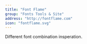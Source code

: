 ```yaml
---
title: "Font Flame"
group: "Fonts Tools & Site"
address: "http://fontflame.com"
icon: "fontflame.svg"
---
```

Different font combination insperation.